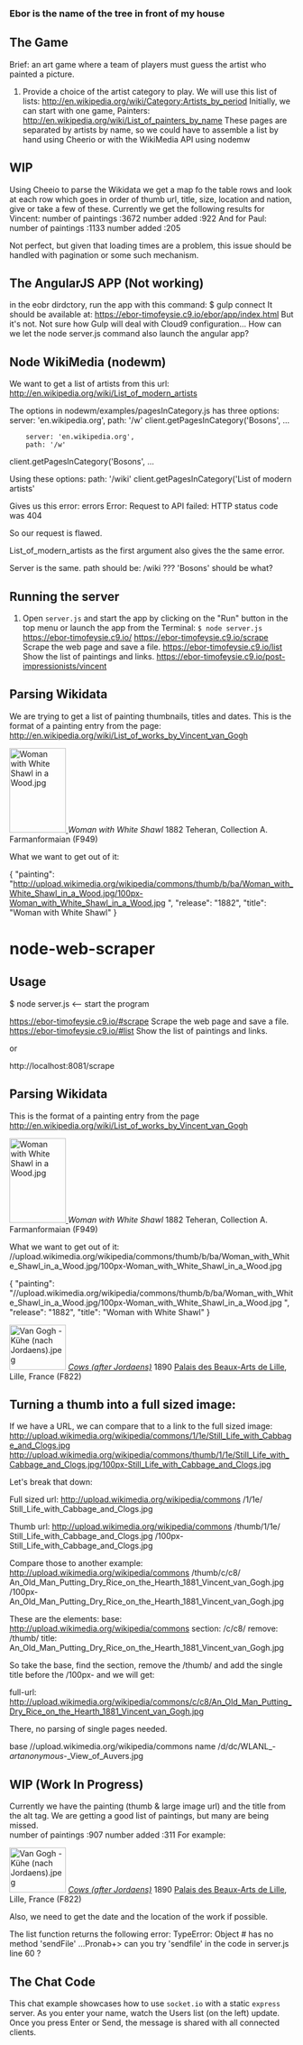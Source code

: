 ### Ebor is the name of the tree in front of my house

## The Game

Brief: an art game where a team of players must guess the artist who painted a picture.
1. Provide a choice of the artist category to play.  We will use this list of lists:
http://en.wikipedia.org/wiki/Category:Artists_by_period
Initially, we can start with one game, Painters:
http://en.wikipedia.org/wiki/List_of_painters_by_name
These pages are separated by artists by name, so we could have to assemble a list by hand using Cheerio or with the WikiMedia API using nodemw

## WIP

Using Cheeio to parse the Wikidata we get a map fo the table rows and look at each row which goes in order of thumb url, title, size, location and nation, give or take a few of these.
Currently we get the following results for Vincent:
number of paintings :3672
number added        :922
And for Paul:
number of paintings :1133
number added        :205

Not perfect, but given that loading times are a problem, this issue should be handled with pagination or some such mechanism.


## The AngularJS APP (Not working)
in the eobr dirdctory, run the app with this command:
$ gulp connect
It should be available at:
https://ebor-timofeysie.c9.io/ebor/app/index.html
But it's not.  Not sure how Gulp will deal with Cloud9 configuration...
How can we let the node server.js command also launch the angular app?


## Node WikiMedia (nodewm)

We want to get a list of artists from this url:
http://en.wikipedia.org/wiki/List_of_modern_artists

The options in nodewm/examples/pagesInCategory.js has three options:
		server: 'en.wikipedia.org',
		path: '/w'
client.getPagesInCategory('Bosons', ...

		server: 'en.wikipedia.org',
		path: '/w'
client.getPagesInCategory('Bosons', ...

Using these options:
path: '/wiki'
client.getPagesInCategory('List of modern artists'

Gives us this error:
errors Error: Request to API failed: HTTP status code was 404

So our request is flawed.

List_of_modern_artists as the first argument also gives the the same error.

Server is the same.
path should be: /wiki ???
'Bosons' should be what?


## Running the server

1) Open `server.js` and start the app by clicking on the "Run" button in the top menu or launch the app from the Terminal:
`$ node server.js`
https://ebor-timofeysie.c9.io/ 
https://ebor-timofeysie.c9.io/scrape  Scrape the web page and save a file.
https://ebor-timofeysie.c9.io/list    Show the list of paintings and links.
https://ebor-timofeysie.c9.io/post-impressionists/vincent


## Parsing Wikidata

We are trying to get a list of painting thumbnails, titles and dates.
This is the format of a painting entry from the page:
http://en.wikipedia.org/wiki/List_of_works_by_Vincent_van_Gogh

<tr>
	<td>
		<a href="/wiki/File:Woman_with_White_Shawl_in_a_Wood.jpg" 
			class="image">
			<img alt="Woman with White Shawl in a Wood.jpg" 
				src="//upload.wikimedia.org/wikipedia/commons/thumb/b/ba/Woman_with_White_Shawl_in_a_Wood.jpg/100px-Woman_with_White_Shawl_in_a_Wood.jpg" 
				width="100" 
				height="150" 
				srcset="//upload.wikimedia.org/wikipedia/commons/thumb/b/ba/Woman_with_White_Shawl_in_a_Wood.jpg/150px-Woman_with_White_Shawl_in_a_Wood.jpg 1.5x, 
				//upload.wikimedia.org/wikipedia/commons/thumb/b/ba/Woman_with_White_Shawl_in_a_Wood.jpg/200px-Woman_with_White_Shawl_in_a_Wood.jpg 2x" data-file-width="435" data-file-height="651" />
		</a>
	</td>
	<td><i>Woman with White Shawl</i></td>
	<td>1882</td>
	<td>Teheran, Collection A. Farmanformaian (F949)</td>
</tr>

What we want to get out of it:

{
    "painting": "http://upload.wikimedia.org/wikipedia/commons/thumb/b/ba/Woman_with_White_Shawl_in_a_Wood.jpg/100px-Woman_with_White_Shawl_in_a_Wood.jpg
",
    "release": "1882",
    "title": "Woman with White Shawl"
}

node-web-scraper
================

## Usage

$ node server.js <-- start the program

https://ebor-timofeysie.c9.io/#scrape  Scrape the web page and save a file.
https://ebor-timofeysie.c9.io/#list  Show the list of paintings and links.

or

http://localhost:8081/scrape

## Parsing Wikidata

This is the format of a painting entry from the page http://en.wikipedia.org/wiki/List_of_works_by_Vincent_van_Gogh
<tr>
	<td>
		<a href="/wiki/File:Woman_with_White_Shawl_in_a_Wood.jpg" 
			class="image">
			<img alt="Woman with White Shawl in a Wood.jpg" 
				src="//upload.wikimedia.org/wikipedia/commons/thumb/b/ba/Woman_with_White_Shawl_in_a_Wood.jpg/100px-Woman_with_White_Shawl_in_a_Wood.jpg" 
				width="100" 
				height="150" 
				srcset="//upload.wikimedia.org/wikipedia/commons/thumb/b/ba/Woman_with_White_Shawl_in_a_Wood.jpg/150px-Woman_with_White_Shawl_in_a_Wood.jpg 1.5x, 
				//upload.wikimedia.org/wikipedia/commons/thumb/b/ba/Woman_with_White_Shawl_in_a_Wood.jpg/200px-Woman_with_White_Shawl_in_a_Wood.jpg 2x" data-file-width="435" data-file-height="651" />
		</a>
	</td>
	<td><i>Woman with White Shawl</i></td>
	<td>1882</td>
	<td>Teheran, Collection A. Farmanformaian (F949)</td>
</tr>

What we want to get out of it:
//upload.wikimedia.org/wikipedia/commons/thumb/b/ba/Woman_with_White_Shawl_in_a_Wood.jpg/100px-Woman_with_White_Shawl_in_a_Wood.jpg

{
    "painting": "//upload.wikimedia.org/wikipedia/commons/thumb/b/ba/Woman_with_White_Shawl_in_a_Wood.jpg/100px-Woman_with_White_Shawl_in_a_Wood.jpg
",
    "release": "1882",
    "title": "Woman with White Shawl"
}



<tr>
	<td><a href="/wiki/File:Van_Gogh_-_K%C3%BChe_(nach_Jordaens).jpeg" 
		class="image">
		<img alt="Van Gogh - Kühe (nach Jordaens).jpeg" 
		src="//upload.wikimedia.org/wikipedia/commons/thumb/4/47/Van_Gogh_-_K%C3%BChe_%28nach_Jordaens%29.jpeg/100px-Van_Gogh_-_K%C3%BChe_%28nach_Jordaens%29.jpeg" 
		width="100" height="80" 
		srcset="//upload.wikimedia.org/wikipedia/commons/thumb/4/47/Van_Gogh_-_K%C3%BChe_%28nach_Jordaens%29.jpeg/150px-Van_Gogh_-_K%C3%BChe_%28nach_Jordaens%29.jpeg 1.5x, //upload.wikimedia.org/wikipedia/commons/thumb/4/47/Van_Gogh_-_K%C3%BChe_%28nach_Jordaens%29.jpeg/200px-Van_Gogh_-_K%C3%BChe_%28nach_Jordaens%29.jpeg 2x" 
		data-file-width="3876" 
		data-file-height="3102" /></a></td>
	<td>
		<i>
			<a href="/wiki/Copies_by_Vincent_van_Gogh#Copy_after_Jacob_Jordaens" 
				title="Copies by Vincent van Gogh">
				Cows (after Jordaens)</a>
		</i>
	</td>
	<td>1890</td>
	<td>
		<a href="/wiki/Palais_des_Beaux-Arts_de_Lille" 
		title="Palais des Beaux-Arts de Lille">
		Palais des Beaux-Arts de Lille</a>, Lille, France (F822)
	</td>
</tr>


## Turning a thumb into a full sized image:

If we have a URL, we can compare that to a link to the full sized image:
http://upload.wikimedia.org/wikipedia/commons/1/1e/Still_Life_with_Cabbage_and_Clogs.jpg
http://upload.wikimedia.org/wikipedia/commons/thumb/1/1e/Still_Life_with_Cabbage_and_Clogs.jpg/100px-Still_Life_with_Cabbage_and_Clogs.jpg

Let's break that down:

Full sized url:
http://upload.wikimedia.org/wikipedia/commons
/1/1e/
Still_Life_with_Cabbage_and_Clogs.jpg

Thumb url:
http://upload.wikimedia.org/wikipedia/commons
/thumb/1/1e/
Still_Life_with_Cabbage_and_Clogs.jpg
/100px-Still_Life_with_Cabbage_and_Clogs.jpg

Compare those to another example:
http://upload.wikimedia.org/wikipedia/commons
/thumb/c/c8/
An_Old_Man_Putting_Dry_Rice_on_the_Hearth_1881_Vincent_van_Gogh.jpg
/100px-An_Old_Man_Putting_Dry_Rice_on_the_Hearth_1881_Vincent_van_Gogh.jpg

These are the elements:
base: http://upload.wikimedia.org/wikipedia/commons
section: /c/c8/
remove: /thumb/
title: An_Old_Man_Putting_Dry_Rice_on_the_Hearth_1881_Vincent_van_Gogh.jpg

So take the base, find the section, remove the /thumb/ and add the single title before the /100px- and we will get:

full-url: http://upload.wikimedia.org/wikipedia/commons/c/c8/An_Old_Man_Putting_Dry_Rice_on_the_Hearth_1881_Vincent_van_Gogh.jpg

There, no parsing of single pages needed.

base //upload.wikimedia.org/wikipedia/commons
name /d/dc/WLANL_-_artanonymous_-_View_of_Auvers.jpg


## WIP (Work In Progress)
Currently we have the painting (thumb & large image url) and the title from the alt tag.
We are getting a good list of paintings, but many are being missed.  
number of paintings :907
number added        :311
For example:

<tr>
    <td><a href="/wiki/File:Van_Gogh_-_K%C3%BChe_(nach_Jordaens).jpeg" class="image"><img alt="Van Gogh - Kühe (nach Jordaens).jpeg" src="//upload.wikimedia.org/wikipedia/commons/thumb/4/47/Van_Gogh_-_K%C3%BChe_%28nach_Jordaens%29.jpeg/100px-Van_Gogh_-_K%C3%BChe_%28nach_Jordaens%29.jpeg" width="100" height="80" srcset="//upload.wikimedia.org/wikipedia/commons/thumb/4/47/Van_Gogh_-_K%C3%BChe_%28nach_Jordaens%29.jpeg/150px-Van_Gogh_-_K%C3%BChe_%28nach_Jordaens%29.jpeg 1.5x, //upload.wikimedia.org/wikipedia/commons/thumb/4/47/Van_Gogh_-_K%C3%BChe_%28nach_Jordaens%29.jpeg/200px-Van_Gogh_-_K%C3%BChe_%28nach_Jordaens%29.jpeg 2x" data-file-width="3876" data-file-height="3102" /></a></td>
    <td><i><a href="/wiki/Copies_by_Vincent_van_Gogh#Copy_after_Jacob_Jordaens" title="Copies by Vincent van Gogh">Cows (after Jordaens)</a></i></td>
    <td>1890</td>
    <td><a href="/wiki/Palais_des_Beaux-Arts_de_Lille" title="Palais des Beaux-Arts de Lille">Palais des Beaux-Arts de Lille</a>, Lille, France (F822)</td>
</tr>

Also, we need to get the date and the location of the work if possible.

The list function returns the following error:
TypeError: Object #<ServerResponse> has no method 'sendFile'
...Pronab+> can you try 'sendfile'  in the code in server.js line 60 ?



## The Chat Code

This chat example showcases how to use `socket.io` with a static `express` server.
As you enter your name, watch the Users list (on the left) update. Once you press Enter or Send, the message is shared with all connected clients.

